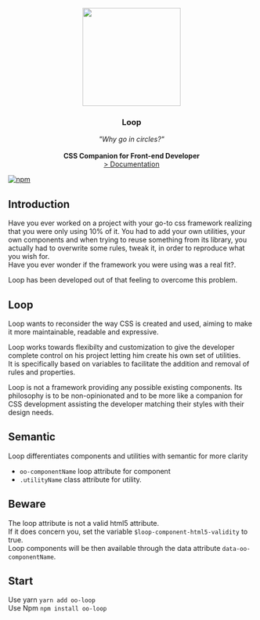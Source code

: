 <p align="center">
    <img align="center" src="https://avatars2.githubusercontent.com/u/36288586?s=400" width="200" alt="">
</p>
<h3 align="center">Loop</h3>
<p align="center">
<em>"Why go in circles?"</em>
<br>
<br>
<strong>CSS Companion for Front-end Developer</strong>
<br>
    <a href="https://oo-loop.github.io/" title="documentation">> Documentation</a>  
</p>  

[![npm](https://img.shields.io/npm/v/oo-loop.svg?style=flat-square)](https://www.npmjs.com/package/oo-loop)

## Introduction
Have you ever worked on a project with your go-to css framework realizing that you were only using 10% of it. You had to add your own utilities, your own components and when trying to reuse something from its library, you actually had to overwrite some rules, tweak it, in order to reproduce what you wish for.   
Have you ever wonder if the framework you were using was a real fit?.

Loop has been developed out of that feeling to overcome this problem.

## Loop
Loop wants to reconsider the way CSS is created and used, aiming to make it more maintainable, readable and expressive.

Loop works towards flexibilty and customization to give the developer complete control on his project letting him create his own set of utilities.   
It is specifically based on variables to facilitate the addition and removal of rules and properties.

Loop is not a framework providing any possible existing components. Its philosophy is to be non-opinionated and to be more like a companion for CSS development assisting the developer matching their styles with their design needs.

## Semantic
Loop differentiates components and utilities with semantic for more clarity

* `oo-componentName` loop attribute for component
* `.utilityName` class attribute for utility.

## Beware
The loop attribute is not a valid html5 attribute.   
If it does concern you, set the variable `$loop-component-html5-validity` to true.   
Loop components will be then available through the data attribute `data-oo-componentName`.

## Start
Use yarn
`yarn add oo-loop`   
Use Npm
`npm install oo-loop`
